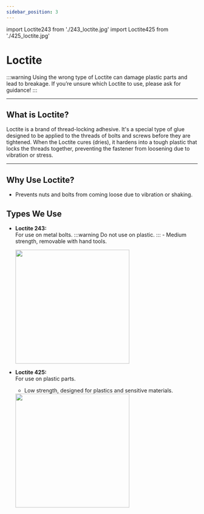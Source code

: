 ```yaml
---
sidebar_position: 3
---
```

import Loctite243 from './243_loctite.jpg'
import Loctite425 from './425_loctite.jpg'

# Loctite
:::warning
Using the wrong type of Loctite can damage plastic parts and lead to breakage. If you’re unsure which Loctite to use, please ask for guidance!
:::

---

## What is Loctite?
Loctite is a brand of thread-locking adhesive. It's a special type of glue designed to be applied to the threads of bolts and screws before they are tightened. When the Loctite cures (dries), it hardens into a tough plastic that locks the threads together, preventing the fastener from loosening due to vibration or stress.

---

## Why Use Loctite?
- Prevents nuts and bolts from coming loose due to vibration or shaking.

## Types We Use

- **Loctite 243:**  
    For use on metal bolts.
        :::warning
        Do not use on plastic.
        :::
        - Medium strength, removable with hand tools.

    <img src={Loctite243} width="300"/>


- **Loctite 425:**  
    For use on plastic parts.
    - Low strength, designed for plastics and sensitive materials.

    <img src={Loctite425} width="300"/>


